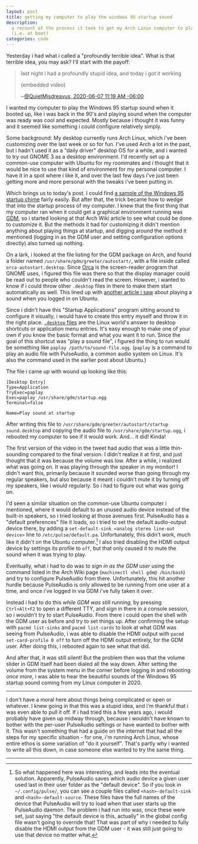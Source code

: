 ```yaml
---
layout: post
title: getting my computer to play the windows 95 startup sound
description:
  a recount of the process it took to get my Arch Linux computer to play a sound when GDM loaded
  (i.e. at boot)
categories: code
---
```


Yesterday i had what i called a "profoundly terrible idea". What is that terrible idea, you may ask?
I'll start with the payoff:

> last night i had a profoundly stupid idea, and today i got it working
>
> (embedded video)
>
> ~[@QuietMisdreavus, 2020-06-07 11:19 AM -06:00][video-tweet]
>
> [video-tweet]: https://twitter.com/QuietMisdreavus/status/1269680291796271104

I wanted my computer to play the Windows 95 startup sound when it booted up, like i was back in the
90's and playing sound when the computer was ready was cool and expected. Mostly because i thought
it was funny and it seemed like something i could configure relatively simply.

Some background: My desktop currently runs Arch Linux, which i've been customizing over the last
week or so for fun. I've used Arch a lot in the past, but i hadn't used it as a "daily driver"
desktop OS for a while, and i wanted to try out GNOME 3 as a desktop environment. I'd recently set
up a common-use computer with Ubuntu for my roommates and i thought that it would be nice to use
that kind of environment for my personal computer. I have it in a spot where i like it, and over
the last few days i've just been getting more and more personal with the tweaks i've been putting
in.

Which brings us to today's post. I could find [a sample of the Windows 95 startup chime][win95]
fairly easily. But after that, the trick became how to wedge that into the startup process of my
computer. I knew that the first thing that my computer ran when it could get a graphical environment
running was [GDM], so i started looking at that Arch Wiki article to see what could be done to
customize it. But the methods it had for customizing it didn't mention anything about playing things
at startup, and digging around the method it mentioned (logging in as the GDM user and setting
configuration options directly) also turned up nothing.

[win95]: https://www.youtube.com/watch?v=miZHa7ZC6Z0
[GDM]: https://wiki.archlinux.org/index.php/GDM

On a lark, i looked at the file listing for the GDM package on Arch, and found a folder named
`/usr/share/gdm/greeter/autostart/`, with a file inside called `orca-autostart.desktop`. Since
[Orca] is the screen-reader program that GNOME uses, i figured this file was there so that the
display manager could be read out to people who couldn't read the screen. However, i wanted to know
if i could throw other `.desktop` files in there to make them start automatically as well. This
lined up with [another article i saw][ubuntu-sound-article] about playing a sound when you logged
in on Ubuntu.

[Orca]: https://wiki.gnome.org/Projects/Orca
[ubuntu-sound-article]: https://vitux.com/configure-custom-start-up-sound-in-ubuntu-18-04/

Since i didn't have this "Startup Applications" program sitting around to configure it visually, i
would have to create this entry myself and throw it in the right place. [`.desktop` files] are the
Linux world's answer to desktop shortcuts or application menu entries. It's easy enough to make one
of your own if you know the basic format and what you want it to run. Since the goal of this
shortcut was "play a sound file", i figured the thing to run would be something like `paplay
/path/to/sound-file.ogg`. (`paplay` is a command to play an audio file with PulseAudio, a common
audio system on Linux. It's also the command used in the earlier post about Ubuntu.)

[`.desktop` files]: https://wiki.archlinux.org/index.php/Desktop_entries

The file i came up with wound up looking like this:

```desktop
[Desktop Entry]
Type=Application
TryExec=paplay
Exec=paplay /usr/share/gdm/startup.ogg
Terminal=false

Name=Play sound at startup
```

After writing this file to `/usr/share/gdm/greeter/autostart/startup sound.desktop` and copying the
audio file to `/usr/share/gdm/startup.ogg`, i rebooted my computer to see if it would work. And...
it did! Kinda!

The first version of the video in the tweet had audio that was a little thin-sounding compared to
the final version. I didn't realize it at first, and just thought that it was because the volume was
low. After a while, i realized what was going on. It was playing through the speaker in my monitor!
I didn't want this, primarily because it sounded worse than going through my regular speakers, but
also because it meant i couldn't mute it by turning off my speakers, like i would regularly. So i
had to figure out what was going on.

I'd seen a similar situation on the common-use Ubuntu computer i mentioned, where it would default
to an unused audio device instead of the built-in speakers, so i tried looking at those avenues
first. PulseAudio has a "default preferences" file it loads, so i tried to set the default
audio-output device there, by adding a `set-default-sink <analog stereo line-out device>` line to
`/etc/pulse/default.pa`. Unfortunately, this didn't work, much like it didn't on the Ubuntu
computer.[^pa-per-user] I also tried disabling the HDMI output device by settings its profile to
`off`, but that only caused it to mute the sound when it was trying to play.

[^pa-per-user]: So what happened here was interesting, and leads into the eventual solution.
    Apparently, PulseAudio saves which audio device a given user used last in their user folder as the
    "default device". So if you look in `~/.config/pulse/`, you can see a couple files called
    `<hash>-default-sink` and `<hash>-default-source`. These files have the full names of the device
    that PulseAudio will try to load when that user starts up the PulseAudio daemon. The problem i had
    run into was, once these were set, just saying "the default device is this, actually" in the
    global config file wasn't going to override that! That was part of why i needed to fully disable
    the HDMI output from the GDM user - it was still just going to use that device no matter what.

Eventually, what i had to do was to *sign in as the GDM user* using the command listed in the Arch
Wiki page (`machinectl shell gdm@ /bin/bash`) and try to configure PulseAudio from there.
Unfortunately, this hit another hurdle because PulseAudio is only allowed to be running from one
user at a time, and once i've logged in via GDM i've fully taken it over.

Instead i had to do this *while GDM was still running*, by pressing `Ctrl+Alt+F2` to open a
different TTY, and sign in there in a console session, so i wouldn't try to start PulseAudio. From
there i could open the shell with the GDM user as before and try to set things up. After confirming
the setup with `pacmd list-sinks` and `pacmd list-cards` to look at what GDM was seeing from
PulseAudio, i was able to disable the HDMI output with `pacmd set-card-profile 0 off` to turn off
the HDMI output entirely, for the GDM user. After doing this, i rebooted again to see what that did.

And after that, it was still silent! But the problem then was that the volume slider in GDM itself
had been dialed all the way down. After setting the volume from the system menu in the corner before
logging in and rebooting *once more*, i was able to hear the beautiful sounds of the Windows 95
startup sound coming from my Linux computer in 2020.

-----

I don't have a moral here about things being complicated or open or whatever. I knew going in that
this was a stupid idea, and i'm thankful that i was even able to pull it off. If i had tried this a
few years ago, i would probably have given up midway through, because i wouldn't have known to
bother with the per-user PulseAudio settings or have wanted to bother with it. This wasn't something
that had a guide on the internet that had all the steps for my specific situation - for one, i'm
running Arch Linux, whose entire ethos is some variation of "do it yourself". That's partly why i
wanted to write all this down, in case someone else wanted to try the same thing.

-----
